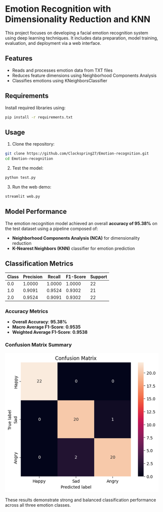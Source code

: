 # Emotion Recognition with Dimensionality Reduction and KNN

This project focuses on developing a facial emotion recognition system using deep learning techniques. It includes data preparation, model training, evaluation, and deployment via a web interface.

## Features

- Reads and processes emotion data from TXT files
- Reduces feature dimensions using Neighborhood Components Analysis
- Classifies emotions using KNeighborsClassifier

## Requirements

Install required libraries using:

```bash
pip install -r requirements.txt
```

## Usage

1. Clone the repository:
```bash
git clone https://github.com/Clockspring27/Emotion-recognition.git
cd Emotion-recognition
```
2. Test the model:
```bash
python test.py
```
3. Run the web demo:
```bash
streamlit web.py
```

## Model Performance

The emotion recognition model achieved an overall **accuracy of 95.38%** on the test dataset using a pipeline composed of:
- **Neighborhood Components Analysis (NCA)** for dimensionality reduction
- **K-Nearest Neighbors (KNN)** classifier for emotion prediction

## Classification Metrics

| Class | Precision | Recall | F1-Score | Support |
|-------|-----------|--------|----------|---------|
| 0.0   | 1.0000    | 1.0000 | 1.0000   | 22      |
| 1.0   | 0.9091    | 0.9524 | 0.9302   | 21      |
| 2.0   | 0.9524    | 0.9091 | 0.9302   | 22      |

### Accuracy Metrics

- **Overall Accuracy**: **95.38%**
- **Macro Average F1-Score**: **0.9535**
- **Weighted Average F1-Score**: **0.9538**

### Confusion Matrix Summary

![alt text](https://github.com/Clockspring27/Emotion-recognition/blob/main/confusion_matrix.png)

These results demonstrate strong and balanced classification performance across all three emotion classes.

```
